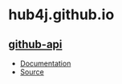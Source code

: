 # hub4j.github.io

## [github-api](https://hub4j.github.io/github-api/)
* [Documentation](https://hub4j.github.io/github-api/) 
* [Source](https://github.com/hub4j/github-api)
